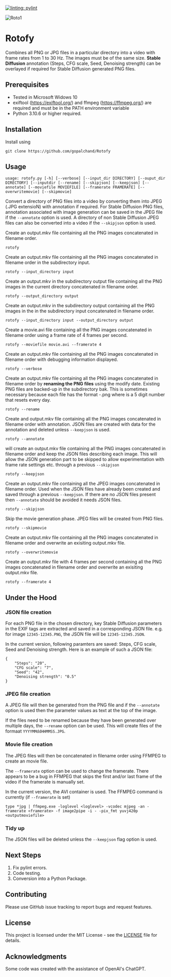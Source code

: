 [![linting: pylint](https://img.shields.io/badge/linting-pylint-yellowgreen)](https://github.com/pylint-dev/pylint)

![Roto1](https://github.com/gopalchand/Rotofy/assets/45721890/2934fc37-4e18-48ef-8ca3-7c310de9a484)

# Rotofy

Combines all PNG or JPG  files in a particular directory into a video with frame rates from 1 to 30 Hz. The images must be of the same size.
**Stable Diffusion** annotation (Steps, CFG scale, Seed, Denoising strength) can be overlayed if required for Stable Diffusion generated PNG files.

## Prerequisites

* Tested in Microsoft Widows 10
* exiftool (https://exiftool.org/) and ffmpeg (https://ffmpeg.org/) are required and must be in the PATH environment variable
* Python 3.10.6 or higher required.

## Installation

Install using 
```
git clone https://github.com/gopalchand/Rotofy
```

## Usage

`usage: rotofy.py [-h] [--verbose] [--input_dir DIRECTORY] [--ouput_dir DIRECTORY] [--inputdir [--rename] [--skipjson] [--keepjson] [--annotate]
                 [--moviefile MOVIEFILE] [--framerate FRAMERATE] [--overwritemovie] [--skipmovie]`

Convert a directory of PNG files into a video by converting them into JPEG (.JPG extensioN) with annotation if required. 
For Stable Diffusion PNG files, annotation associated with image generation can be saved in the JPEG file if the `--annotate` option is used.
A directory of non Stable Diffusion JPEG files can also be converted into a video if the `--skipjson` option is used.

Create an output.mkv file containing all the PNG images concatenated in filename order.
```
rotofy
```

Create an output.mkv file containing all the PNG images concatenated in filename order in the subdirectory input.
```
rotofy --input_directory input
```

Create an output.mkv in the subdirectory output file containing all the PNG images in the current directory concatenated in filename order.
```
rotofy --output_directory output
```


Create an output.mkv in the subdirectory output containing all the PNG images in the  in the subdirectory input concatenated in filename order.
```
rotofy --input_directory input --output_directory output
```

Create a movie.avi file containing all the PNG images concatenated in filename order using a frame rate of 4 frames per second.
```
rotofy --moviefile movie.avi --framerate 4
```

Create an output.mkv file containing all the PNG images concatenated in filename order with debugging information displayed.
```
rotofy --verbose
```

Create an output.mkv file containing all the PNG images concatenated in filename order by **renaming the PNG files** using the modify date.
Existing PNG files are backed-up in the subdirectory bak.
This is sometimes necessary because each file has the format <counter>-<seed>.png where <counter> is a 5 digit number that resets every day.
```
rotofy --rename
```

Create and output.mkv file containing all the PNG images concatenated in filename order with annotation.
JSON files are created with data for the annotation and deleted unless `--keepjson` is used.
```
rotofy --annotate
```

will create an output.mkv file containing all the PNG images concatenated in filename order and keep the JSON files describing each image.
This will allow the JSON generation part to be skipped to allow experimentation with frame rate settings etc. through a previous `--skipjson`
```
rotofy --keepjson
```

Create an output.mkv file containing all the JPEG images concatenated in filename order.
Used when the JSON files have already been created and saved through a previous `--keepjson`.
If there are no JSON files present then `--annotate` should be avoided it needs JSON files.
```
rotofy --skipjson
```

Skip the movie generation phase. JPEG files will be created from PNG files.
```
rotofy --skipmovie
```

Create an output.mkv file containing all the PNG images concatenated in filename order and overwrite an exisiting output.mkv file.
```
rotofy --overwritemovie
```

Create an output.mkv file with 4 frames per second containing all the PNG images concatenated in filename order and overwrite an exisiting output.mkv file.
```
rotofy --framerate 4
```

## Under the Hood

### JSON file creation

For each PNG file in the chosen directory, key Stable Diffusion parameters in the EXIF tags are extracted and saved in a corresponding JSON file.
e.g. for image `12345-12345.PNG`, the JSON file will be `12345-12345.JSON`.

In the current version, following paramters are saved: Steps, CFG scale, Seed and Denoising strength. Here is an example of such a JSON file:
```
{
    "Steps": "20",
    "CFG scale": "7",
    "Seed": "42",
    "Denoising strength": "0.5"
}
```

### JPEG file creation

A JPEG file will then be generated from the PNG file and if the `--annotate` option is used then the parameter values as text at the top of the image.

If the files need to be renamed because they have been generated over multiple days, the `--rename` option can be used. This will create files of the formaat `YYYYMMddHHMMSS.JPG`.

### Movie file creation

The JPEG files will then be concatenated in filename order using FFMPEG to create an movie file. 

The `--framerate` option can be used to change the framerate. There appears to be a bug in FFMPEG that skips the first and/or last frame of the video if the framerate is manually set.

In the current version, the AVI container is used. The FFMPEG command is currently (if `--framerate` is set)
```
type *jpg | ffmpeg.exe -loglevel <loglevel> -vcodec mjpeg -an -framerate <framerate> -f image2pipe -i - -pix_fmt yuvj420p <outputmoviefile>
```

### Tidy up

The JSON files will be deleted unless the `--keepjson` flag option is used.

## Next Steps

1. Fix pylint errors.
2. Code testing.
3. Conversion into a Python Package.

## Contributing

Please use GitHub issue tracking to report bugs and request features.

## License

This project is licensed under the MIT License - see the [LICENSE](LICENSE) file for details.

## Acknowledgments

Some code was created with the assistance of OpenAI's ChatGPT.
